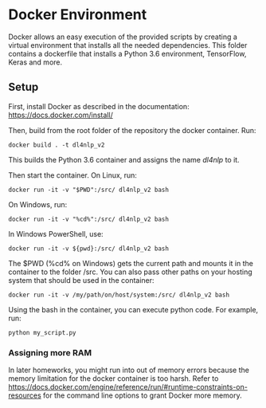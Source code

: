 # Docker Environment
Docker allows an easy execution of the provided scripts by creating a virtual environment that installs all the needed dependencies. This folder contains a dockerfile that installs a Python 3.6 environment, TensorFlow, Keras and more.

## Setup
First, install Docker as described in the documentation: https://docs.docker.com/install/

Then, build from the root folder of the repository the docker container. Run:
```
docker build . -t dl4nlp_v2
```

This builds the Python 3.6 container and assigns the name *dl4nlp* to it.

Then start the container. On Linux, run:
```
docker run -it -v "$PWD":/src/ dl4nlp_v2 bash
```

On Windows, run:
```
docker run -it -v "%cd%":/src/ dl4nlp_v2 bash
```

In Windows PowerShell, use:
```
docker run -it -v ${pwd}:/src/ dl4nlp_v2 bash
```

The $PWD (%cd% on Windows) gets the current path and mounts it in the container to the folder /src. You can also pass other paths on your hosting system that should be used in the container:
```
docker run -it -v /my/path/on/host/system:/src/ dl4nlp_v2 bash
```


Using the bash in the container, you can execute python code. For example, run:
```
python my_script.py
```

### Assigning more RAM
In later homeworks, you might run into out of memory errors because the memory limitation for the docker container is too harsh. Refer to https://docs.docker.com/engine/reference/run/#runtime-constraints-on-resources for the command line options to grant Docker more memory.
